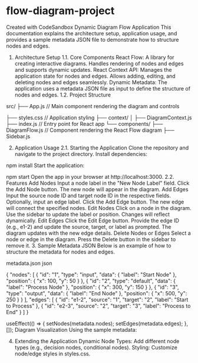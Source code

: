 # flow-diagram-project
Created with CodeSandbox
Dynamic Diagram Flow Application
This documentation explains the architecture setup, application usage, and provides a sample metadata JSON file to demonstrate how to structure nodes and edges.

1. Architecture Setup
1.1. Core Components
React Flow:
A library for creating interactive diagrams.
Handles rendering of nodes and edges and supports dynamic updates.
React Context API:
Manages the application state for nodes and edges.
Allows adding, editing, and deleting nodes and edges seamlessly.
Dynamic Metadata:
The application uses a metadata JSON file as input to define the structure of nodes and edges.
1.2. Project Structure
   
src/
├── App.js             // Main component rendering the diagram and controls
     
├── styles.css         // Application styling
├── context/
│   ├── DiagramContext.js  
├── index.js           // Entry point for React app
└── components/
    ├── DiagramFlow.js     // Component rendering the React Flow diagram
    ├── Sidebar.js 
      
2. Application Usage
2.1. Starting the Application
Clone the repository and navigate to the project directory.
Install dependencies:

npm install
Start the application:

npm start
Open the app in your browser at http://localhost:3000.
2.2. Features
Add Nodes
Input a node label in the "New Node Label" field.
Click the Add Node button.
The new node will appear in the diagram.
Add Edges
Input the source node ID and target node ID in the respective fields.
Optionally, input an edge label.
Click the Add Edge button.
The new edge will connect the specified nodes.
Edit Nodes
Click on a node in the diagram.
Use the sidebar to update the label or position.
Changes will reflect dynamically.
Edit Edges
Click the Edit Edge button.
Provide the edge ID (e.g., e1-2) and update the source, target, or label as prompted.
The diagram updates with the new edge details.
Delete Nodes or Edges
Select a node or edge in the diagram.
Press the Delete button in the sidebar to remove it.
3. Sample Metadata JSON
Below is an example of how to structure the metadata for nodes and edges.

metadata.json
json

{
  "nodes": [
    {
      "id": "1",
      "type": "input", 
      "data": { "label": "Start Node" },
      "position": { "x": 100, "y": 50 }
    },
    {
      "id": "2",
      "type": "default",
      "data": { "label": "Process Node" },
      "position": { "x": 300, "y": 150 }
    },
    {
      "id": "3",
      "type": "output",
      "data": { "label": "End Node" },
      "position": { "x": 500, "y": 250 }
    }
  ],
  "edges": [
    {
      "id": "e1-2",
      "source": "1",
      "target": "2",
      "label": "Start to Process"
    },
    {
      "id": "e2-3",
      "source": "2",
      "target": "3",
      "label": "Process to End"
    }
  ]
}

useEffect(() => {
  setNodes(metadata.nodes);
  setEdges(metadata.edges);
}, []);
Diagram Visualization
Using the sample metadata:

4. Extending the Application
Dynamic Node Types:
Add different node types (e.g., decision nodes, conditional nodes).
Styling:
Customize node/edge styles in styles.css.

